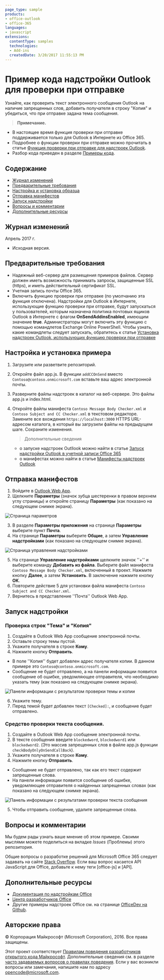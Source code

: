 ```yaml
---
page_type: sample
products:
- office-outlook
- office-365
languages:
- javascript
extensions:
  contentType: samples
  technologies:
  - Add-ins
  createdDate: 3/20/2017 11:55:13 PM
---
```

# Пример кода надстройки Outlook для проверки при отправке

Узнайте, как проверить текст электронного сообщения Outlook на наличие запрещенных слов, добавить получателя в строку "Копия" и убедиться, что при отправке задана тема сообщения.

>**Примечание.** 

* В настоящее время функция проверки при отправке поддерживается только для Outlook в Интернете из Office 365. 
* Подробнее о функции проверки при отправке можно прочитать в статье [Функция проверки при отправке для надстроек Outlook](https://dev.office.com/docs/add-ins/outlook/outlook-on-send-addins).  
* Разбор кода приведен в разделе [Примеры кода](https://docs.microsoft.com/en-us/outlook/add-ins/outlook-on-send-addins#code-examples).

## Содержание
* [Журнал изменений](#change-history)
* [Предварительные требования](#prerequisites)
* [Настройка и установка образца](#configure)
* [Отправка манифестов](#manifests)
* [Запуск надстройки](#test-the-add-in)
* [Вопросы и комментарии](#questions-and-comments)
* [Дополнительные ресурсы](#additional-resources)

## Журнал изменений

Апрель 2017 г.

* Исходная версия.

## Предварительные требования

* Надежный веб-сервер для размещения примеров файлов. Сервер должен иметь возможность принимать запросы, защищенные SSL (https), и иметь действительный сертификат SSL.
* Учетная запись почты Office 365.
* Включить функцию проверки при отправке (по умолчанию эта функция отключена). Надстройки для Outlook в Интернете, использующие функцию проверки при отправке, будут запускаться у пользователей, которым назначена политика почтовых ящиков Outlook в Интернете с флагом **OnSendAddinsEnabled**, имеющим значение **true**. Администраторы могут включить эту функцию с помощью командлетов Exchange Online PowerShell. Чтобы узнать, какие командлеты следует запускать, обратитесь к статье [Установка надстроек Outlook, использующих функцию проверки при отправке](https://docs.microsoft.com/en-us/outlook/add-ins/outlook-on-send-addins#installing-outlook-add-ins-that-use-on-send)

## Настройка и установка примера

1. Загрузите или разветвите репозиторий.
2. Откройте файл app.js. В функции `addCCOnSend` вместо `Contoso@contoso.onmicrosoft.com` вставьте ваш адрес электронной почты.
2. Разверните файлы надстроек в каталог на веб-сервере. Это файлы app.js и index.html.
3. Откройте файлы манифеста `Contoso Message Body Checker.xml` и `Contoso Subject and CC Checker.xml` в текстовом редакторе. Замените все вхождения `https://localhost:3000` HTTPS URL-адресом каталога, в который вы загрузили файлы на предыдущем шаге. Сохраните изменения.

   >  Дополнительные сведения
   * о запуске надстроек Outllook можно найти в статье [Запуск надстройки Outlook в учетной записи Office 365](https://dev.outlook.com/MailAppsGettingStarted/GetStarted)
   * о манифестах можно найти в статье [Манифесты надстроек Outlook](https://dev.office.com/docs/add-ins/outlook/manifests/manifests)

## Отправка манифестов

1. Войдите в [Outlook Web App](https://outlook.office365.com).
2. Щелкните **Параметры** (значок зубца шестеренки в правом верхнем углу страницы) и откройте страницу **Параметры** (как показано на следующем снимке экрана).

  ![Страница параметров](./readme-images/block-on-send-settings.png)

3. В разделе **Параметры приложения** на странице **Параметры** выберите пункт **Почта**.
4. На странице **Параметры** выберите **Общие**, а затем **Управление надстройками** (как показано на следующем снимке экрана).

 ![Страница управления надстройками](./readme-images/block-on-send-manage-addins.png)

5. На странице **Управление надстройками** щелкните значок ''+'' и выберите команду **Добавить из файла**. Выберите файл манифеста `Contoso Message Body Checker.xml`, включенный в проект. Нажмите кнопку **Далее**, а затем **Установить**. В заключение нажмите кнопку **OK**.
6. Повторите действие 5 для установки файла манифеста `Contoso Subject and CC Checker.xml`.
7. Вернитесь в представление ''Почта'' Outlook Web App.


## Запуск надстройки

### Проверка строк "Тема" и "Копия"

1. Создайте в Outlook Web App сообщение электронной почты. 
2. Оставьте строку темы пустой.
3. Укажите получателя в строке **Кому**. 
4. Нажмите кнопку **Отправить**. 

* В поле ''Копия'' будет добавлен адрес получателя копии. В данном примере это `Contoso@contoso.onmicrosoft.com`.
* Сообщение не будет отправлено, а на панели информации появится сообщение об ошибке, уведомляющее отправителя, что необходимо указать тему (как показано на следующем снимке экрана).  

 ![Панели информации с результатом проверки темы и копии](./readme-images/block-on-send-subject-cc-inforbar.png) 

6. Укажите тему.
7. Перед темой будет добавлен текст `[Checked]:`, и сообщение будет отправлено.

### Средство проверки текста сообщения.

1. Создайте в Outlook Web App сообщение электронной почты. 
2. В тексте сообщения введите `blockedword`, `blockedword1` или `blockedword2`. (Это массив запрещенных слов в файле app.js функции `checkBodyOnlyOnSendCallBack`).
3. Укажите получателя в строке **Кому**. 
5. Нажмите кнопку **Отправить**.  

* Сообщение не будет отправлено, так как его текст содержит запрещенные слова.  
* На панели информации появится сообщение об ошибке, уведомляющее отправителя о найденных запрещенных словах (как показано на следующем снимке экрана).  

 ![Панель информации с результатами проверки текста сообщения](./readme-images/block-on-send-body.png)

5. Чтобы отправить сообщение, удалите запрещенные слова.

## Вопросы и комментарии

Мы будем рады узнать ваше мнение об этом примере. Своими мыслями можете поделиться на вкладке *Issues* (Проблемы) этого репозитория.

Общие вопросы о разработке решений для Microsoft Office 365 следует задавать на сайте [Stack Overflow](http://stackoverflow.com/questions/tagged/office-js+API). Если ваш вопрос касается API JavaScript для Office, добавьте к нему теги [office-js] и [API].

## Дополнительные ресурсы

* [Документация по надстройкам Office](https://msdn.microsoft.com/en-us/library/office/jj220060.aspx)
* [Центр разработчиков Office](http://dev.office.com/)
* Другие примеры надстроек Office см. на странице [OfficeDev на Github](https://github.com/officedev).

## Авторские права
© Корпорация Майкрософт (Microsoft Corporation), 2016. Все права защищены.



Этот проект соответствует [Правилам поведения разработчиков открытого кода Майкрософт](https://opensource.microsoft.com/codeofconduct/). Дополнительные сведения см. в разделе [часто задаваемых вопросов о правилах поведения](https://opensource.microsoft.com/codeofconduct/faq/). Если у вас возникли вопросы или замечания, напишите нам по адресу [opencode@microsoft.com](mailto:opencode@microsoft.com).
